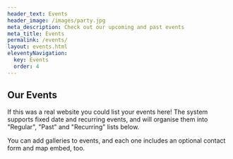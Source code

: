 ```yaml
---
header_text: Events
header_image: /images/party.jpg
meta_description: Check out our upcoming and past events
meta_title: Events
permalink: /events/
layout: events.html
eleventyNavigation:
  key: Events
  order: 4
---
```

## Our Events

If this was a real website you could list your events here! The system supports fixed date and recurring events, and will organise them into "Regular", "Past" and "Recurring" lists below.

You can add galleries to events, and each one includes an optional contact form and map embed, too.